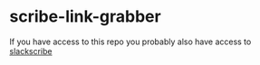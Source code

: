 # scribe-link-grabber

If you have access to this repo you probably also have access to [slackscribe](https://github.com/Thunderducky/slackscribe/)
